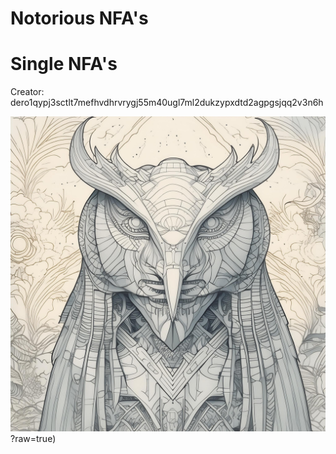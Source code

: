 # Notorious NFA's

# Single NFA's


Creator: dero1qypj3sctlt7mefhvdhrvrygj55m40ugl7ml2dukzypxdtd2agpgsjqq2v3n6h

![Cover Art](https://github.com/Notoriousjoshyb/SingleNFA/blob/main/Vulcanlung.png)?raw=true)
